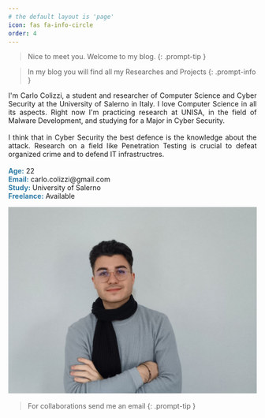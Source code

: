 ```yaml
---
# the default layout is 'page'
icon: fas fa-info-circle
order: 4
---
```


> Nice to meet you. Welcome to my blog.
{: .prompt-tip }

> In my blog you will find all my Researches and Projects
{: .prompt-info }

<div style="text-align: justify">
I'm Carlo Colizzi, a student and researcher of Computer Science and Cyber Security at the University of Salerno in Italy. I love Computer Science in all its aspects. Right now I'm practicing research at UNISA, in the field of Malware Development, and studying for a Major in Cyber Security.
<br><br>
I think that in Cyber Security the best defence is the knowledge about the attack.
Research on a field like Penetration Testing is crucial to defeat organized crime and to defend IT infrastructres.
</div>

<br>
<b style="color: #2d7ba6">Age:</b> 22 <br>
<b style="color: #2d7ba6">Email:</b> carlo.colizzi@gmail.com <br>
<b style="color: #2d7ba6">Study:</b> University of Salerno <br>
<b style="color: #2d7ba6">Freelance:</b> Available <br>

![rectangle_profile](/assets/img/various_images/rectangle_profile.jpg)

> For collaborations send me an email
{: .prompt-tip }

